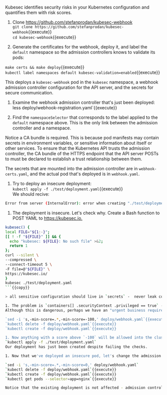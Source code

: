 Kubesec identifies security risks in your Kubernetes configuration and quantifies them with risk scores.

1. Clone <https://github.com/stefanprodan/kubesec-webhook>  
`git clone https://github.com/stefanprodan/kubesec-webhook`{{execute}}  
`cd kubesec-webhook`{{execute}}

1. Generate the certificates for the webhook, deploy it, and label the `default` namespace so the admission controllers knows to validate its pods:  

`make certs && make deploy`{{execute}}  
`kubectl label namespaces default kubesec-validation=enabled`{{execute}}  

This deploys a `kubesec-webhook` pod in the `kubesec` namespace, a webhook admission controller configuration for the API server, and the secrets for secure communication.

1. Examine the webhook admission controller that's just been deployed:  
less deploy/webhook-registration.yaml`{{execute}}

1. Find the `namespaceSelector` that corresponds to the label applied to the `default` namespace above. This is the only link between the admission controller and a namespace.  

Notice a CA bundle is required. This is because pod manifests may contain secrets in environment variables, or sensitive information about itself or other services. To ensure that the Kubernetes API trusts the admission controller, the CA bundle of the HTTPS endpoint that the API server POSTs to must be declared to establish a trust relationship between them.  

The secrets that are mounted into the admission controller are in `webhook-certs.yaml`, and the actual pod that's deployed is in `webhook.yaml`.

1. Try to deploy an insecure deployment:  
`kubectl apply -f ./test/deployment.yaml`{{execute}}  
We should recive:  

```bash
Error from server (InternalError): error when creating "./test/deployment.yaml": Internal error occurred: admission webhook "deployment.admission.kubesc.io" denied the request: deployment-test score is -30, deployment minimum accepted score is 0
```

1. The deployment is insecure. Let's check why. Create a Bash function to POST YAML to <https://kubesec.io.>  

```bash
kubesec() {
local FILE="${1:-}";
[[ ! -f "${FILE}" ]] && {
  echo "kubesec: ${FILE}: No such file" >&2;
  return 1
};
curl --silent \
--compressed \
--connect-timeout 5 \
-F file=@"${FILE}" \
https://kubesec.io/
}
kubesec ./test/deployment.yaml
```{{copy}}

> all sensitive configuration should live in `secrets` -  never leak configuration to a remote service.

1. The problem is `containers[] .securityContext .privileged == true` - running a privileged pod.  
Although this is dangerous, perhaps we have an "urgent business requirement" (:facepalm:). Let's edit the admission controller to allow an insecure deployment:  

`sed -i 's,-min-score=.*,-min-score=-100,' deploy/webhook.yaml`{{execute}}
`kubectl delete -f deploy/webhook.yaml`{{execute}}
`kubectl create -f deploy/webhook.yaml`{{execute}}

1. Now anything with a score above `-100` will be allowed into the cluster! This is a bad thing. Let's test it:  
`kubectl apply -f ./test/deployment.yaml`  
Our deployment has just been created despite failing the checks.

1. Now that we've deployed an insecure pod, let's change the admission controller risk threshold back to `0`.  

`sed -i 's,-min-score=.*,-min-score=0,' deploy/webhook.yaml`
`kubectl delete -f deploy/webhook.yaml`{{execute}}
`kubectl create -f deploy/webhook.yaml`{{execute}}
`kubectl get pods --selector=app=nginx`{{execute}}

Notice that the existing deployment is not affected - admission controllers are only called when an API call is "admitted" to the API server.
